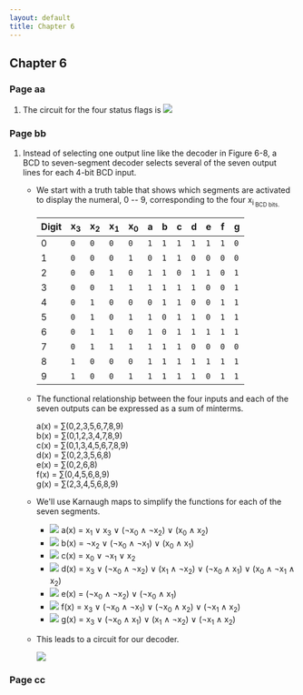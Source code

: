 ```yaml
---
layout: default
title: Chapter 6
---
```


## Chapter 6

### Page aa
1. The circuit for the four status flags is
   ![](./assets/images/ch_06/status_flags.svg)

### Page bb
1.  Instead of selecting one output line like the decoder in Figure 6-8, a BCD to seven-segment decoder selects several of the seven output lines for each 4-bit BCD input.
    *  We start with a truth table that shows which segments are activated to display the numeral, 0 -- 9, corresponding to the four x<sub>i<sub> BCD bits.
        
        |Digit|x<sub>3</sub>|x<sub>2</sub>|x<sub>1</sub>|x<sub>0</sub>| a | b | c | d | e | f | g |
        |-----|-------------|-------------|-------------|-------------|---|---|---|---|---|---|---|
        |  0  |     `0`     |     `0`     |     `0`     |     `0`     |`1`|`1`|`1`|`1`|`1`|`1`|`0`|
        |  1  |     `0`     |     `0`     |     `0`     |     `1`     |`0`|`1`|`1`|`0`|`0`|`0`|`0`|
        |  2  |     `0`     |     `0`     |     `1`     |     `0`     |`1`|`1`|`0`|`1`|`1`|`0`|`1`|
        |  3  |     `0`     |     `0`     |     `1`     |     `1`     |`1`|`1`|`1`|`1`|`0`|`0`|`1`|
        |  4  |     `0`     |     `1`     |     `0`     |     `0`     |`0`|`1`|`1`|`0`|`0`|`1`|`1`|
        |  5  |     `0`     |     `1`     |     `0`     |     `1`     |`1`|`0`|`1`|`1`|`0`|`1`|`1`|
        |  6  |     `0`     |     `1`     |     `1`     |     `0`     |`1`|`0`|`1`|`1`|`1`|`1`|`1`|
        |  7  |     `0`     |     `1`     |     `1`     |     `1`     |`1`|`1`|`1`|`0`|`0`|`0`|`0`|
        |  8  |     `1`     |     `0`     |     `0`     |     `0`     |`1`|`1`|`1`|`1`|`1`|`1`|`1`|
        |  9  |     `1`     |     `0`     |     `0`     |     `1`     |`1`|`1`|`1`|`1`|`0`|`1`|`1`|
        
    * The functional relationship between the four inputs and each of the seven outputs can be expressed as a sum of minterms.

        a(x) = &sum;(0,2,3,5,6,7,8,9)<br/>
        b(x) = &sum;(0,1,2,3,4,7,8,9)<br/>
        c(x) = &sum;(0,1,3,4,5,6,7,8,9)<br/>
        d(x) = &sum;(0,2,3,5,6,8)<br/>
        e(x) = &sum;(0,2,6,8)<br/>
        f(x) = &sum;(0,4,5,6,8,9)<br/>
        g(x) = &sum;(2,3,4,5,6,8,9)
    
    * We'll use Karnaugh maps to simplify the functions for each of the seven segments.
      * ![](./assets/images/ch_06/7segment_a.svg)
      a(x) = x<sub>1</sub> &or; x<sub>3</sub> &or; (&not;x<sub>0</sub> &and; &not;x<sub>2</sub>) &or; (x<sub>0</sub> &and; x<sub>2</sub>)
      * ![](./assets/images/ch_06/7segment_b.svg)
      b(x) = &not;x<sub>2</sub> &or;  (&not;x<sub>0</sub> &and; &not;x<sub>1</sub>) &or; (x<sub>0</sub> &and; x<sub>1</sub>)
      * ![](./assets/images/ch_06/7segment_c.svg)
      c(x) = x<sub>0</sub> &or; &not;x<sub>1</sub> &or; x<sub>2</sub>
      * ![](./assets/images/ch_06/7segment_d.svg)
      d(x) = x<sub>3</sub> &or; (&not;x<sub>0</sub> &and; &not;x<sub>2</sub>) &or; (x<sub>1</sub> &and; &not;x<sub>2</sub>) &or; (&not;x<sub>0</sub> &and; x<sub>1</sub>) &or; (x<sub>0</sub> &and; &not;x<sub>1</sub> &and; x<sub>2</sub>)
      * ![](./assets/images/ch_06/7segment_e.svg)
      e(x) = (&not;x<sub>0</sub> &and; &not;x<sub>2</sub>) &or; (&not;x<sub>0</sub> &and; x<sub>1</sub>)
      * ![](./assets/images/ch_06/7segment_f.svg)
      f(x) = x<sub>3</sub> &or; (&not;x<sub>0</sub> &and; &not;x<sub>1</sub>) &or; (&not;x<sub>0</sub> &and; x<sub>2</sub>) &or; (&not;x<sub>1</sub> &and; x<sub>2</sub>)
      * ![](./assets/images/ch_06/7segment_g.svg)
      g(x) = x<sub>3</sub> &or; (&not;x<sub>0</sub> &and; x<sub>1</sub>) &or; (x<sub>1</sub> &and; &not;x<sub>2</sub>) &or; (&not;x<sub>1</sub> &and; x<sub>2</sub>)

    * This leads to a circuit for our decoder.

        ![](./assets/images/ch_06/7segment_decoder.svg)

### Page cc

